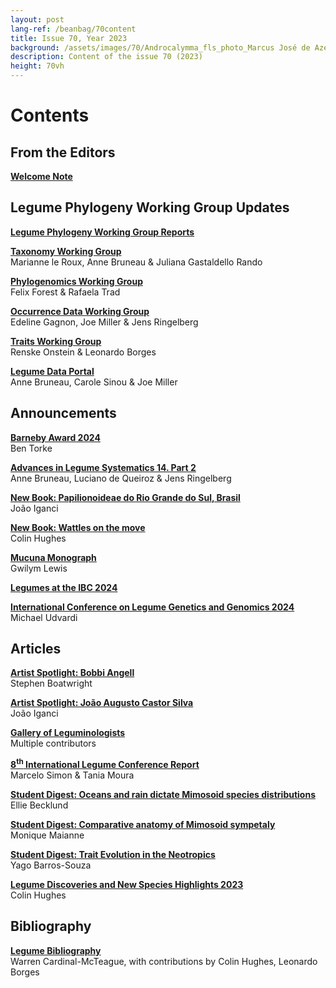 ```yaml
---
layout: post
lang-ref: /beanbag/70content
title: Issue 70, Year 2023
background: /assets/images/70/Androcalymma_fls_photo_Marcus José de Azevedo Falcão_sq.jpg
description: Content of the issue 70 (2023)
height: 70vh
---
```


# Contents


## From the Editors

**[Welcome Note](/beanbag/70/issue-70-welcome-note/)**  

## Legume Phylogeny Working Group Updates

**[Legume Phylogeny Working Group Reports](/beanbag/70/issue-70-legume-phylogeny-working-group-reports.md)**  

**[Taxonomy Working Group](/beanbag/70/issue-70-taxonomy-working-group.md)**  
Marianne le Roux, Anne Bruneau & Juliana Gastaldello Rando  

**[Phylogenomics Working Group](/beanbag/70/issue-70-phylogenomics-working-group.md)**  
Felix Forest & Rafaela Trad  

**[Occurrence Data Working Group](/beanbag/70/issue-70-occurrence-working-group.md)**  
Edeline Gagnon, Joe Miller & Jens Ringelberg  

**[Traits Working Group](/beanbag/70/issue-70-traits-working-group.md)**  
Renske Onstein & Leonardo Borges  

**[Legume Data Portal](/beanbag/70/issue-70-legume-data-portal.md)**  
Anne Bruneau, Carole Sinou & Joe Miller  

## Announcements

**[Barneby Award 2024](/beanbag/70/issue-70-barneby-award-2024.md)**  
Ben Torke  

**[Advances in Legume Systematics 14. Part 2](/beanbag/70/issue-70-ALS14-2.md)**  
Anne Bruneau, Luciano de Queiroz & Jens Ringelberg  

**[New Book: Papilionoideae do Rio Grande do Sul, Brasil](/beanbag/70/issue-70-new-book-papilionoideae-rio-grande-do-sul.md)**  
João Iganci  

**[New Book: Wattles on the move](/beanbag/70/issue-70-new-book-wattles-on-the-move.md)**  
Colin Hughes  

**[Mucuna Monograph](/beanbag/70/issue-70-mucuna-request.md)**  
Gwilym Lewis  

**[Legumes at the IBC 2024](/beanbag/70/issue-70-legumes-at-the-ibc.md)**  

**[International Conference on Legume Genetics and Genomics 2024](/beanbag/70/issue-70-international_legume_genomics.md)**  
Michael Udvardi  

## Articles

**[Artist Spotlight: Bobbi Angell](/beanbag/70/issue-70-artist-spotlight-bobbi-angell.md)**  
Stephen Boatwright  

**[Artist Spotlight: João Augusto Castor Silva](/beanbag/70/issue-70-artist-spotlight-joao-augusto-castor-silva.md)**  
João Iganci  

**[Gallery of Leguminologists](/beanbag/70/issue-70-gallery-leguminologists.md)**  
Multiple contributors  

**[8<sup>th</sup> International Legume Conference Report](/beanbag/70/issue-70-8ILC.md)**  
Marcelo Simon & Tania Moura  

**[Student Digest: Oceans and rain dictate Mimosoid species distributions](/beanbag/70/issue-70-student-digest-becklund.md)**  
Ellie Becklund  

**[Student Digest: Comparative anatomy of Mimosoid sympetaly](/beanbag/70/issue-70-student-digest-maianne.md)**  
Monique Maianne  

**[Student Digest: Trait Evolution in the Neotropics](/beanbag/70/issue-70-student-digest-barros-souza.md)**  
Yago Barros-Souza  

**[Legume Discoveries and New Species Highlights 2023](/beanbag/70/issue-70-new-species-highlights.md)**  
Colin Hughes  

## Bibliography

**[Legume Bibliography](/beanbag/70/issue-70-legume-bibliography_2023.md)**  
Warren Cardinal-McTeague, with contributions by Colin Hughes, Leonardo Borges   

